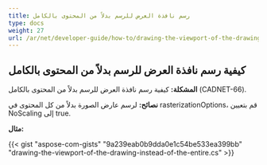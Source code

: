 ```yaml
---
title: رسم نافذة العرض للرسم بدلاً من المحتوى بالكامل
type: docs
weight: 27
url: /ar/net/developer-guide/how-to/drawing-the-viewport-of-the-drawing-instead-of-the-entire-content/ content/ content/ content/
---
```


## **كيفية رسم نافذة العرض للرسم بدلاً من المحتوى بالكامل**

**المشكلة:** كيفية رسم نافذة العرض للرسم بدلاً من المحتوى بالكامل (CADNET-66).

**نصائح:** لرسم عارض الصورة بدلاً من كل المحتوى في rasterizationOptions، قم بتعيين NoScaling إلى true.

**مثال:**

{{< gist "aspose-com-gists" "9a239eab0b9dda0e1c54be533ea399bb" "drawing-the-viewport-of-the-drawing-instead-of-the-entire.cs" >}}
